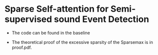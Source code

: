 # Sparse Self-attention for Semi-supervised sound Event Detection

- The code can be found in the baseline

- The theoretical proof of the excessive sparsity of the Sparsemax is in proof.pdf.
